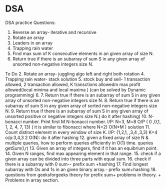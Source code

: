 # DSA
DSA practice
Questions:
1. Reverse an array- iterative and recursive
2. Rotate an array
3. Leaders in an array 
4. Trapping rain water
5. Find max sum of K consecutive elements in an given array of size N.
6. Return true if there is an subarray of sum S in any given array of unsorted non-negative integers size N.

To Do
2. Rotate an array- juggling algo left and right both rotation
4. Trapping rain water- stack solution
5. stock buy and sell- 1 transaction allowed, 2 transaction allowed, K transctions allowedm max profit allowed(local minima and local maxima ) (can be solved by Dynamic programming)
6. 
7. Return true if there is an subarray of sum S in any given array of unsorted non-negative integers size N.
8. Return true if there is an subarray of sum S in any given array of sorted non-negative integers size N.
9. Return true if there is an subarray of sum S in any given array of unsorted positive or negative integers size N.( do it after hashing)
10. N-bonacci number. Print first M N-bonacci number. I/P: N=3, M=8 O/P ( 0 ,0,1, 1, 2, 4, 7, 13) ( it is similar to fibonacci where N=2) O(N*M ) solution
11. Count distinct element in every window of size K. I/P: {1,2,1, ,3,4 ,3,3} K=4 o/p:3,4,3 2 O(N): do it after hashing
12. given a fixed array of size N & multiple queries, how to perform queries efficiently in O(1) time. queries getSum(l,r)
13. Given an array of integers, find if it has an equibrium point.
14. Given N ranges, find max appearing element in that range.
15. check if a given array can be divided into three parts with equal sum.
16. check if there is a subarray with 0 sum-- prefix sum +hashing
17. Find longest subarray with Os and 1s in an given binary array.- prefix sum+hashing
18. questions from geeksforgeeks theory for prefix sum+ problems in theory. + Problems in array section.
